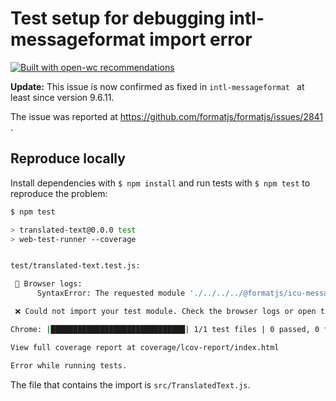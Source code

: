 # Test setup for debugging intl-messageformat import error

[![Built with open-wc recommendations](https://img.shields.io/badge/built%20with-open--wc-blue.svg)](https://github.com/open-wc)

**Update:** This issue is now confirmed as fixed in `intl-messageformat ` at least since version 9.6.11.

The issue was reported at https://github.com/formatjs/formatjs/issues/2841 .

## Reproduce locally

Install dependencies with `$ npm install` and run tests with `$ npm test` to reproduce the problem:

```bash
$ npm test

> translated-text@0.0.0 test
> web-test-runner --coverage


test/translated-text.test.js:

 🚧 Browser logs:
      SyntaxError: The requested module './../../../@formatjs/icu-messageformat-parser/index.js' does not provide an export named 'isArgumentElement'

 ❌ Could not import your test module. Check the browser logs or open the browser in debug mode for more information.

Chrome: |██████████████████████████████| 1/1 test files | 0 passed, 0 failed

View full coverage report at coverage/lcov-report/index.html

Error while running tests.
```

The file that contains the import is `src/TranslatedText.js`.